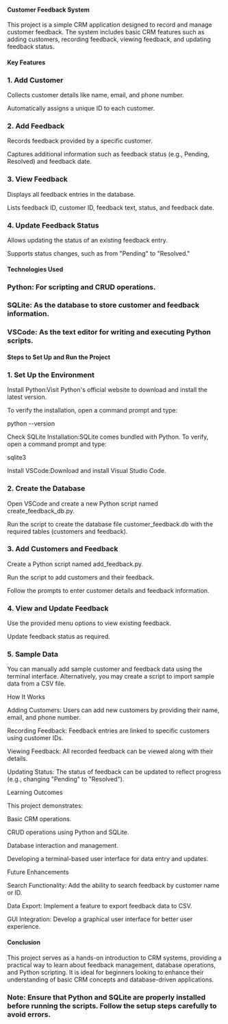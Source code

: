 #### Customer Feedback System

This project is a simple CRM application designed to record and manage customer feedback. The system includes basic CRM features such as adding customers, recording feedback, viewing feedback, and updating feedback status.

#### Key Features

### 1. Add Customer

Collects customer details like name, email, and phone number.

Automatically assigns a unique ID to each customer.

### 2. Add Feedback

Records feedback provided by a specific customer.

Captures additional information such as feedback status (e.g., Pending, Resolved) and feedback date.

### 3. View Feedback

Displays all feedback entries in the database.

Lists feedback ID, customer ID, feedback text, status, and feedback date.

### 4. Update Feedback Status

Allows updating the status of an existing feedback entry.

Supports status changes, such as from "Pending" to "Resolved."

#### Technologies Used

### Python: For scripting and CRUD operations.

### SQLite: As the database to store customer and feedback information.

### VSCode: As the text editor for writing and executing Python scripts.

#### Steps to Set Up and Run the Project

### 1. Set Up the Environment

Install Python:Visit Python's official website to download and install the latest version.

To verify the installation, open a command prompt and type:

python --version

Check SQLite Installation:SQLite comes bundled with Python. To verify, open a command prompt and type:

sqlite3

Install VSCode:Download and install Visual Studio Code.

### 2. Create the Database

Open VSCode and create a new Python script named create_feedback_db.py.

Run the script to create the database file customer_feedback.db with the required tables (customers and feedback).

### 3. Add Customers and Feedback

Create a Python script named add_feedback.py.

Run the script to add customers and their feedback.

Follow the prompts to enter customer details and feedback information.

### 4. View and Update Feedback

Use the provided menu options to view existing feedback.

Update feedback status as required.

### 5. Sample Data

You can manually add sample customer and feedback data using the terminal interface. Alternatively, you may create a script to import sample data from a CSV file.

How It Works

Adding Customers: Users can add new customers by providing their name, email, and phone number.

Recording Feedback: Feedback entries are linked to specific customers using customer IDs.

Viewing Feedback: All recorded feedback can be viewed along with their details.

Updating Status: The status of feedback can be updated to reflect progress (e.g., changing "Pending" to "Resolved").

Learning Outcomes

This project demonstrates:

Basic CRM operations.

CRUD operations using Python and SQLite.

Database interaction and management.

Developing a terminal-based user interface for data entry and updates.

Future Enhancements

Search Functionality: Add the ability to search feedback by customer name or ID.

Data Export: Implement a feature to export feedback data to CSV.

GUI Integration: Develop a graphical user interface for better user experience.

#### Conclusion

This project serves as a hands-on introduction to CRM systems, providing a practical way to learn about feedback management, database operations, and Python scripting. It is ideal for beginners looking to enhance their understanding of basic CRM concepts and database-driven applications.

### Note: Ensure that Python and SQLite are properly installed before running the scripts. Follow the setup steps carefully to avoid errors.
